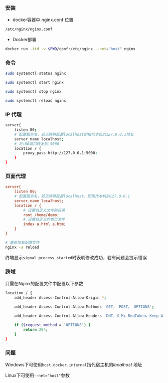 <!--
 * @Description: 
 * @Version: 1.0
 * @Author: DaLao
 * @Email: dalao_li@163.com
 * @Date: 2021-04-06 20:05:41
 * @LastEditors: DaLao
 * @LastEditTime: 2022-04-29 23:29:00
-->

### 安装


- docker容器中 nginx.conf 位置

```sh
/etc/nginx/nginx.conf
```

- Docker部署

```sh
docker run -itd -v $PWD/conf:/etc/nginx --net="host" nginx
```


### 命令


```sh
sudo systemctl status nginx

sudo systemctl start nginx

sudo systemctl stop nginx

sudo systemctl reload nginx
```


### IP 代理


```sh
server{
    listen 80;
    # 配置服务名，若无特殊配置localhost即指代本机的127.0.0.1地址
    server_name localhost;
    # 将:80端口转发到:5000
    location / {
        proxy_pass http://127.0.0.1:5000;
    }
}
```


### 页面代理


```ini
server{
    listen 80;
    # 配置服务名，若无特殊配置localhost，即指代本机的127.0.0.1
    server_name localhost;
    location / {
        # 设置自定义文件的目录
        root /home/demo;
        # 设置自定义的首页文件
        index a.html a.htm;
    }
}
```

```sh
# 重新加载配置文件
nginx -s reload
```

终端显示`signal process started`时表明修改成功，若有问题会提示错误



### 跨域


只需在Nginx的配置文件中配置以下参数

```sh
location / {  
    add_header Access-Control-Allow-Origin *;

    add_header Access-Control-Allow-Methods 'GET， POST， OPTIONS';
    
    add_header Access-Control-Allow-Headers 'DNT，X-Mx-ReqToken，Keep-Alive，User-Agent，X-Requested-With，If-Modified-Since，Cache-Control，Content-Type，Authorization';

    if ($request_method = 'OPTIONS') {
        return 204;
    }
} 
```


### 问题


Windows下可使用`host.docker.internal`指代宿主机的$localhost$ 地址

Linux下可使用`--net="host"`参数

